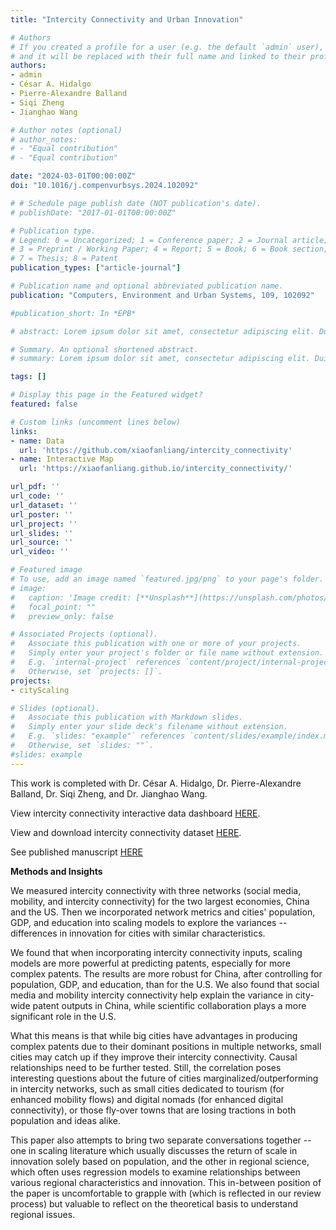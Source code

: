 ```yaml
---
title: "Intercity Connectivity and Urban Innovation"

# Authors
# If you created a profile for a user (e.g. the default `admin` user), write the username (folder name) here 
# and it will be replaced with their full name and linked to their profile.
authors:
- admin
- César A. Hidalgo
- Pierre-Alexandre Balland
- Siqi Zheng
- Jianghao Wang

# Author notes (optional)
# author_notes:
# - "Equal contribution"
# - "Equal contribution"

date: "2024-03-01T00:00:00Z"
doi: "10.1016/j.compenvurbsys.2024.102092"

# # Schedule page publish date (NOT publication's date).
# publishDate: "2017-01-01T00:00:00Z"

# Publication type.
# Legend: 0 = Uncategorized; 1 = Conference paper; 2 = Journal article;
# 3 = Preprint / Working Paper; 4 = Report; 5 = Book; 6 = Book section;
# 7 = Thesis; 8 = Patent
publication_types: ["article-journal"]

# Publication name and optional abbreviated publication name.
publication: "Computers, Environment and Urban Systems, 109, 102092"

#publication_short: In *EPB*

# abstract: Lorem ipsum dolor sit amet, consectetur adipiscing elit. Duis posuere tellus ac convallis placerat. Proin tincidunt magna sed ex sollicitudin condimentum. Sed ac faucibus dolor, scelerisque sollicitudin nisi. Cras purus urna, suscipit quis sapien eu, pulvinar tempor diam. Quisque risus orci, mollis id ante sit amet, gravida egestas nisl. Sed ac tempus magna. Proin in dui enim. Donec condimentum, sem id dapibus fringilla, tellus enim condimentum arcu, nec volutpat est felis vel metus. Vestibulum sit amet erat at nulla eleifend gravida.

# Summary. An optional shortened abstract.
# summary: Lorem ipsum dolor sit amet, consectetur adipiscing elit. Duis posuere tellus ac convallis placerat. Proin tincidunt magna sed ex sollicitudin condimentum.

tags: []

# Display this page in the Featured widget?
featured: false

# Custom links (uncomment lines below)
links:
- name: Data
  url: 'https://github.com/xiaofanliang/intercity_connectivity'
- name: Interactive Map
  url: 'https://xiaofanliang.github.io/intercity_connectivity/'

url_pdf: ''
url_code: ''
url_dataset: ''
url_poster: ''
url_project: ''
url_slides: ''
url_source: ''
url_video: ''

# Featured image
# To use, add an image named `featured.jpg/png` to your page's folder. 
# image:
#   caption: 'Image credit: [**Unsplash**](https://unsplash.com/photos/pLCdAaMFLTE)'
#   focal_point: ""
#   preview_only: false

# Associated Projects (optional).
#   Associate this publication with one or more of your projects.
#   Simply enter your project's folder or file name without extension.
#   E.g. `internal-project` references `content/project/internal-project/index.md`.
#   Otherwise, set `projects: []`.
projects:
- cityScaling

# Slides (optional).
#   Associate this publication with Markdown slides.
#   Simply enter your slide deck's filename without extension.
#   E.g. `slides: "example"` references `content/slides/example/index.md`.
#   Otherwise, set `slides: ""`.
#slides: example
---
```


This work is completed with Dr. César A. Hidalgo, Dr. Pierre-Alexandre Balland, Dr. Siqi Zheng, and Dr. Jianghao Wang. 

View intercity connectivity interactive data dashboard [HERE](https://xiaofanliang.github.io/intercity_connectivity/).

View and download intercity connectivity dataset [HERE](https://github.com/xiaofanliang/intercity_connectivity). 

See published manuscript [HERE](https://www.xiaofanliang.com/publication/intercitynx/intercitynx.pdf)

**Methods and Insights**

We measured intercity connectivity with three networks (social media, mobility, and intercity connectivity) for the two largest economies, China and the US. Then we incorporated network metrics and cities' population, GDP, and education into scaling models to explore the variances -- differences in innovation for cities with similar characteristics.

We found that when incorporating intercity connectivity inputs, scaling models are more powerful at predicting patents, especially for more complex patents. The results are more robust for China, after controlling for population, GDP, and education, than for the U.S. We also found that social media and mobility intercity connectivity help explain the variance in city-wide patent outputs in China, while scientific collaboration plays a more significant role in the U.S.

What this means is that while big cities have advantages in producing complex patents due to their dominant positions in multiple networks, small cities may catch up if they improve their intercity connectivity. Causal relationships need to be further tested. Still, the correlation poses interesting questions about the future of cities marginalized/outperforming in intercity networks, such as small cities dedicated to tourism (for enhanced mobility flows) and digital nomads (for enhanced digital connectivity), or those fly-over towns that are losing tractions in both population and ideas alike.

This paper also attempts to bring two separate conversations together -- one in scaling literature which usually discusses the return of scale in innovation solely based on population, and the other in regional science, which often uses regression models to examine relationships between various regional characteristics and innovation. This in-between position of the paper is uncomfortable to grapple with (which is reflected in our review process) but valuable to reflect on the theoretical basis to understand regional issues.
